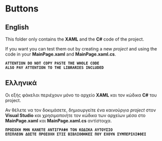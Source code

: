 # Buttons

## English
This folder only contains the **XAML** and the **C#** code of the project.

If you want you can test them out by creating a new *project* and using the code in your **MainPage.xaml** and **MainPage.xaml.cs**.

**`ATTENTION DO NOT COPY PASTE THE WHOLE CODE`**  
**`ALSO PAY ATTENTION TO THE LIBRARIES INCLUDED`**  

## Ελληνικά
Οι εξής φάκελοι περιέχουν μόνο το αρχείο **XAML** και τον κώδικα **C#** του project.

Αν θέλετε να τον δοκιμάσετε, δημιουργείτε ένα καινούργιο *project* στον **Visual Studio** και χρησιμοποιήτε τον κώδικα των αρχείων μέσα στο **MainPage.xaml** και **MainPage.xaml.cs** αντίστοιχα.

**`ΠΡΟΣΟΧΗ ΜΗΝ ΚΑΝΕΤΕ ΑΝΤΙΓΡΑΦΗ ΤΟΝ ΚΩΔΙΚΑ ΑΥΤΟΥΣΙΟ`**  
**`ΕΠΙΠΛΕΟΝ ΔΩΣΤΕ ΠΡΟΣΟΧΗ ΣΤΙΣ ΒΙΒΛΙΟΘΗΚΕΣ ΠΟΥ ΕΧΟΥΝ ΣΥΜΠΕΡΙΛΙΦΘΕΙ`**
